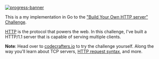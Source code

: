 [![progress-banner](https://backend.codecrafters.io/progress/http-server/bb5e6de0-3f95-4abe-a829-14cfd20d4870)](https://app.codecrafters.io/users/feliposz)

This is a my implementation in Go to the
["Build Your Own HTTP server" Challenge](https://app.codecrafters.io/courses/http-server/overview).

[HTTP](https://en.wikipedia.org/wiki/Hypertext_Transfer_Protocol) is the
protocol that powers the web. In this challenge, I've built a HTTP/1.1 server
that is capable of serving multiple clients.

**Note**: Head over to
[codecrafters.io](https://codecrafters.io) to try the challenge yourself. Along the way you'll learn about TCP servers,
[HTTP request syntax](https://www.w3.org/Protocols/rfc2616/rfc2616-sec5.html),
and more.
